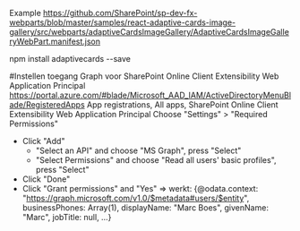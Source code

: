 Example
https://github.com/SharePoint/sp-dev-fx-webparts/blob/master/samples/react-adaptive-cards-image-gallery/src/webparts/adaptiveCardsImageGallery/AdaptiveCardsImageGalleryWebPart.manifest.json

npm install adaptivecards --save

#Instellen toegang Graph voor SharePoint Online Client Extensibility Web Application Principal
https://portal.azure.com/#blade/Microsoft_AAD_IAM/ActiveDirectoryMenuBlade/RegisteredApps
App registrations, All apps, SharePoint Online Client Extensibility Web Application Principal
Choose "Settings" > "Required Permissions"
  - Click "Add"
    - "Select an API" and choose "MS Graph", press "Select"
    - "Select Permissions" and choose "Read all users' basic profiles", press "Select"
  - Click "Done"
  - Click "Grant permissions" and "Yes"
  => werkt: {@odata.context: "https://graph.microsoft.com/v1.0/$metadata#users/$entity", businessPhones: Array(1), displayName: "Marc Boes", givenName: "Marc", jobTitle: null, …}